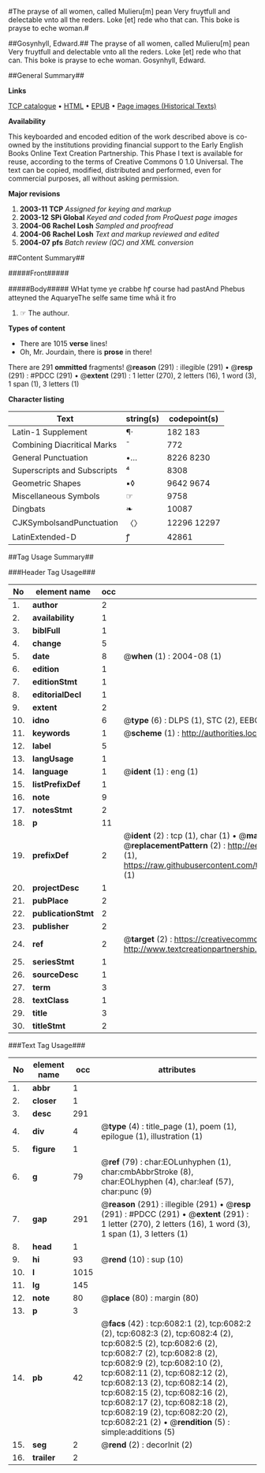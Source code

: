 #The prayse of all women, called Mulieru[m] pean Very fruytfull and delectable vnto all the reders. Loke [et] rede who that can. This boke is prayse to eche woman.#

##Gosynhyll, Edward.##
The prayse of all women, called Mulieru[m] pean Very fruytfull and delectable vnto all the reders. Loke [et] rede who that can. This boke is prayse to eche woman.
Gosynhyll, Edward.

##General Summary##

**Links**

[TCP catalogue](http://www.ota.ox.ac.uk/tcp/)  • 
[HTML](http://tei.it.ox.ac.uk/tcp/Texts-HTML/free/A01/A01960.html)  • 
[EPUB](http://tei.it.ox.ac.uk/tcp/Texts-EPUB/free/A01/A01960.epub) • 
[Page images (Historical Texts)](https://data.historicaltexts.jisc.ac.uk/view?pubId=eebo-99841496e&pageId=eebo-99841496e-6082-1)

**Availability**

This keyboarded and encoded edition of the
	       work described above is co-owned by the institutions
	       providing financial support to the Early English Books
	       Online Text Creation Partnership. This Phase I text is
	       available for reuse, according to the terms of Creative
	       Commons 0 1.0 Universal. The text can be copied,
	       modified, distributed and performed, even for
	       commercial purposes, all without asking permission.

**Major revisions**

1. __2003-11__ __TCP__ *Assigned for keying and markup*
1. __2003-12__ __SPi Global__ *Keyed and coded from ProQuest page images*
1. __2004-06__ __Rachel Losh__ *Sampled and proofread*
1. __2004-06__ __Rachel Losh__ *Text and markup reviewed and edited*
1. __2004-07__ __pfs__ *Batch review (QC) and XML conversion*

##Content Summary##

#####Front#####

#####Body#####
WHat tyme ye crabbe hꝭ course had pastAnd Phebus atteyned the AquaryeThe selfe same time whā it fro
1. ☞ The authour.

**Types of content**

  * There are 1015 **verse** lines!
  * Oh, Mr. Jourdain, there is **prose** in there!

There are 291 **ommitted** fragments! 
 @__reason__ (291) : illegible (291)  •  @__resp__ (291) : #PDCC (291)  •  @__extent__ (291) : 1 letter (270), 2 letters (16), 1 word (3), 1 span (1), 3 letters (1)

**Character listing**


|Text|string(s)|codepoint(s)|
|---|---|---|
|Latin-1 Supplement|¶·|182 183|
|Combining             Diacritical Marks|̄|772|
|General Punctuation|•…|8226 8230|
|Superscripts             and Subscripts|⁴|8308|
|Geometric Shapes|▪◊|9642 9674|
|Miscellaneous Symbols|☞|9758|
|Dingbats|❧|10087|
|CJKSymbolsandPunctuation|〈〉|12296 12297|
|LatinExtended-D|ꝭ|42861|

##Tag Usage Summary##

###Header Tag Usage###

|No|element name|occ|attributes|
|---|---|---|---|
|1.|__author__|2||
|2.|__availability__|1||
|3.|__biblFull__|1||
|4.|__change__|5||
|5.|__date__|8| @__when__ (1) : 2004-08 (1)|
|6.|__edition__|1||
|7.|__editionStmt__|1||
|8.|__editorialDecl__|1||
|9.|__extent__|2||
|10.|__idno__|6| @__type__ (6) : DLPS (1), STC (2), EEBO-CITATION (1), PROQUEST (1), VID (1)|
|11.|__keywords__|1| @__scheme__ (1) : http://authorities.loc.gov/ (1)|
|12.|__label__|5||
|13.|__langUsage__|1||
|14.|__language__|1| @__ident__ (1) : eng (1)|
|15.|__listPrefixDef__|1||
|16.|__note__|9||
|17.|__notesStmt__|2||
|18.|__p__|11||
|19.|__prefixDef__|2| @__ident__ (2) : tcp (1), char (1)  •  @__matchPattern__ (2) : ([0-9\-]+):([0-9IVX]+) (1), (.+) (1)  •  @__replacementPattern__ (2) : http://eebo.chadwyck.com/downloadtiff?vid=$1&page=$2 (1), https://raw.githubusercontent.com/textcreationpartnership/Texts/master/tcpchars.xml#$1 (1)|
|20.|__projectDesc__|1||
|21.|__pubPlace__|2||
|22.|__publicationStmt__|2||
|23.|__publisher__|2||
|24.|__ref__|2| @__target__ (2) : https://creativecommons.org/publicdomain/zero/1.0/ (1), http://www.textcreationpartnership.org/docs/. (1)|
|25.|__seriesStmt__|1||
|26.|__sourceDesc__|1||
|27.|__term__|3||
|28.|__textClass__|1||
|29.|__title__|3||
|30.|__titleStmt__|2||


###Text Tag Usage###

|No|element name|occ|attributes|
|---|---|---|---|
|1.|__abbr__|1||
|2.|__closer__|1||
|3.|__desc__|291||
|4.|__div__|4| @__type__ (4) : title_page (1), poem (1), epilogue (1), illustration (1)|
|5.|__figure__|1||
|6.|__g__|79| @__ref__ (79) : char:EOLunhyphen (1), char:cmbAbbrStroke (8), char:EOLhyphen (4), char:leaf (57), char:punc (9)|
|7.|__gap__|291| @__reason__ (291) : illegible (291)  •  @__resp__ (291) : #PDCC (291)  •  @__extent__ (291) : 1 letter (270), 2 letters (16), 1 word (3), 1 span (1), 3 letters (1)|
|8.|__head__|1||
|9.|__hi__|93| @__rend__ (10) : sup (10)|
|10.|__l__|1015||
|11.|__lg__|145||
|12.|__note__|80| @__place__ (80) : margin (80)|
|13.|__p__|3||
|14.|__pb__|42| @__facs__ (42) : tcp:6082:1 (2), tcp:6082:2 (2), tcp:6082:3 (2), tcp:6082:4 (2), tcp:6082:5 (2), tcp:6082:6 (2), tcp:6082:7 (2), tcp:6082:8 (2), tcp:6082:9 (2), tcp:6082:10 (2), tcp:6082:11 (2), tcp:6082:12 (2), tcp:6082:13 (2), tcp:6082:14 (2), tcp:6082:15 (2), tcp:6082:16 (2), tcp:6082:17 (2), tcp:6082:18 (2), tcp:6082:19 (2), tcp:6082:20 (2), tcp:6082:21 (2)  •  @__rendition__ (5) : simple:additions (5)|
|15.|__seg__|2| @__rend__ (2) : decorInit (2)|
|16.|__trailer__|2||
